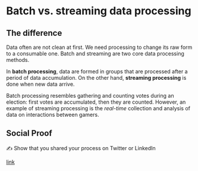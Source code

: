 # Batch vs. streaming data processing

## The difference

Data often are not clean at first. We need processing to change its raw form to a consumable one. Batch and streaming are two core data processing methods.

In **batch processing**, data are formed in groups that are processed after a period of data accumulation. On the other hand, **streaming processing** is done when new data arrive.

Batch processing resembles gathering and counting votes during an election: first votes are accumulated, then they are counted. However, an example of streaming processing is the *real-time* collection and analysis of data on interactions between gamers.
## Social Proof

✍️ Show that you shared your process on Twitter or LinkedIn

[link](link)